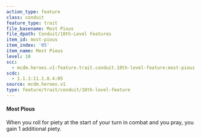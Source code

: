 ```yaml
---
action_type: feature
class: conduit
feature_type: trait
file_basename: Most Pious
file_dpath: Conduit/10th-Level Features
item_id: most-pious
item_index: '05'
item_name: Most Pious
level: 10
scc:
  - mcdm.heroes.v1:feature.trait.conduit.10th-level-feature:most-pious
scdc:
  - 1.1.1:11.1.8.4:05
source: mcdm.heroes.v1
type: feature/trait/conduit/10th-level-feature
---
```


#### Most Pious

When you roll for piety at the start of your turn in combat and you pray, you gain 1 additional piety.
